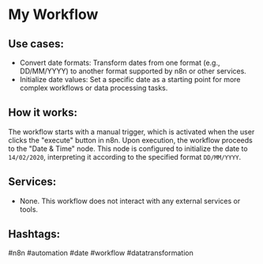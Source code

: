# My Workflow

## Use cases:
- Convert date formats: Transform dates from one format (e.g., DD/MM/YYYY) to another format supported by n8n or other services.
- Initialize date values: Set a specific date as a starting point for more complex workflows or data processing tasks.

## How it works:
The workflow starts with a manual trigger, which is activated when the user clicks the "execute" button in n8n.  Upon execution, the workflow proceeds to the "Date & Time" node. This node is configured to initialize the date to `14/02/2020`, interpreting it according to the specified format `DD/MM/YYYY`.

## Services:
- None. This workflow does not interact with any external services or tools.

## Hashtags:
#n8n #automation #date #workflow #datatransformation
